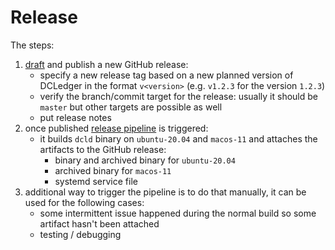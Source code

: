 # Release

The steps:

1. [draft](https://github.com/zigbee-alliance/distributed-compliance-ledger/releases/new) and publish a new GitHub release:
    * specify a new release tag based on a new planned version of DCLedger in the format `v<version>` (e.g. `v1.2.3` for the version `1.2.3`)
    * verify the branch/commit target for the release: usually it should be `master` but other targets are possible as well
    * put release notes
2. once published [release pipeline](https://github.com/zigbee-alliance/distributed-compliance-ledger/actions/workflows/release.yml) is triggered:
    * it builds `dcld` binary on `ubuntu-20.04` and `macos-11` and attaches the artifacts to the GitHub release:
        * binary and archived binary for `ubuntu-20.04`
        * archived binary for `macos-11`
        * systemd service file
3. additional way to trigger the pipeline is to do that manually, it can be used for the following cases:
    * some intermittent issue happened during the normal build so some artifact hasn't been attached
    * testing / debugging
